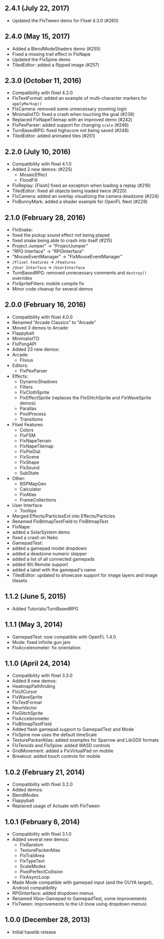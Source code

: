 2.4.1 (July 22, 2017)
------------------------------
* Updated the FlxTween demo for Flixel 4.3.0 (#260)

2.4.0 (May 15, 2017)
------------------------------
* Added a BlendModeShaders demo (#255)
* Fixed a missing trail effect in FlxNape
* Updated the FlxSpine demo
* TiledEditor: added a flipped image (#257)

2.3.0 (October 11, 2016)
------------------------------
* Compatibility with flixel 4.2.0
* FlxTextFormat: added an example of multi-character markers for `applyMarkup()`
* FlxCamera: removed some unnecessary zooming logic
* MinimalistTD: fixed a crash when touching the goal (#238)
* Replaced FlxNapeTilemap with an improved demo (#242)
* FlxPexParser: added support for changing `scale` (#246)
* TurnBasedRPG: fixed highscore not being saved (#248)
* TiledEditor: added animated tiles (#251)

2.2.0 (July 10, 2016)
------------------------------
* Compatibility with flixel 4.1.0
* Added 2 new demos: (#225)
  * MosaicEffect
  * FloodFill
* FlxReplay: [Flash] fixed an exception when loading a replay (#216)
* TiledEditor: fixed all objects being loaded twice (#220)
* FlxCamera: added an overlay visualizing the camera deadzone (#224)
* FlxBunnyMark: added a shader example for OpenFL Next (#229)

2.1.0 (February 28, 2016)
------------------------------
* FlxSnake:
 * fixed the pickup sound effect not being played
 * fixed snake being able to crash into itself (#215)
* Project Jumper" -> "ProjectJumper"
* "RPG Interface" -> "RPGInterface"
* "MouseEventManager" -> "FlxMouseEventManager"
* `/Flixel Features` -> `/Features`
* `/User Interface` -> `/UserInterface`
* TurnBasedRPG: removed unnecessary comments and `destroy()` overrides
* FlxSpriteFilters: mobile compile fix
* Minor code cleanup for several demos

2.0.0 (February 16, 2016)
------------------------------
* Compatibility with flixel 4.0.0
* Renamed "Arcade Classics" to "Arcade"
* Moved 3 demos to Arcade:
 * Flappybalt
 * MinimalistTD
 * FlxPongAPI
* Added 23 new demos:
 * Arcade:
    * Flixius
 * Editors:
    * FlxPexParser
 * Effects:
    * DynamicShadows
    * Filters
    * FlxClothSprite
    * FlxEffectSprite (replaces the FlxGlitchSprite and FlxWaveSprite demos)
    * Parallax
    * PostProcess
    * Transitions
 * Flixel Features:
    * Colors
    * FlxFSM
    * FlxNapeTerrain
    * FlxNapeTilemap
    * FlxPieDial
    * FlxScene
    * FlxShape
    * FlxSound
    * SubState
 * Other:
    * BSPMapGen
    * Calculator
    * FlxAtlas
    * FrameCollections
 * User Interface
    * Tooltips
* Merged Effects/ParticlesExt into Effects/Particles
* Renamed FlxBitmapTextField to FlxBitmapText
* FlxNape:
 * added a SolarSystem demo
 * fixed a crash on Neko
* GamepadTest:
 * added a gamepad model dropdown
 * added a deadzone numeric stepper
 * added a list of all connected gamepads
 * added Wii Remote support
 * added a label with the gamepad's name
* TiledEditor: updated to showcase support for image layers and image tilesets

1.1.2 (June 5, 2015)
------------------------------
* Added Tutorials/TurnBasedRPG

1.1.1 (May 3, 2014)
------------------------------
* GamepadTest: now compatible with OpenFL 1.4.0
* Mode: fixed infinite gun jam
* FlxAccelerometer: fix orientation

1.1.0 (April 24, 2014)
------------------------------
* Compatibility with flixel 3.3.0
* Added 8 new demos:
 * HeatmapPathfinding
 * FlxUICursor
 * FlxWaveSprite
 * FlxTextFormat
 * NeonVector
 * FlxGlitchSprite
 * FlxAccelerometer
 * FlxBitmapTextField
* Added flash gamepad support to GamepadTest and Mode
* FlxSpine now uses the default timeScale 
* TexturePackerAtlas: added examples for Sparrow and LibGDX formats
* FlxTeroids and FlxSpine: added WASD controls
* GridMovement: added a FlxVirtualPad on mobile
* Breakout: added touch controls for mobile

1.0.2 (February 21, 2014)
------------------------------
* Compatibility with flixel 3.2.0
* Added demos:
 * BlendModes
 * Flappybalt
* Replaced usage of Actuate with FlxTween 

1.0.1 (February 6, 2014)
------------------------------
* Compatibility with flixel 3.1.0
* Added several new demos:
  * FlxRandom 
  * TexturePackerAtlas
  * FlxTrailArea
  * FlxTypeText
  * ScaleModes
  * PixelPerfectCollision
  * FlxAsyncLoop
* Made Mode compatible with gamepad input (and the OUYA target), Android compatibility 
* RPGInterface: added dropdown menus
* Renamed Xbox-Gamepad to GamepadTest, some improvements
* FlxTween: improvements to the UI (now using dropdown menus)

1.0.0 (December 28, 2013)
------------------------------
* Initial haxelib release

